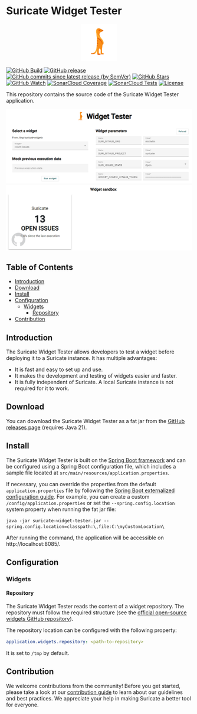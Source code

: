 # Suricate Widget Tester

<div align="center">
  <img src="src/main/webapp/assets/images/logo.png" height="100" alt="suricate logo"/>
</div>

[![GitHub Build](https://img.shields.io/github/actions/workflow/status/michelin/suricate-widget-tester/push_master.yml?branch=master&logo=github&style=for-the-badge)](https://img.shields.io/github/actions/workflow/status/michelin/suricate-widget-tester/push_master.yml)
[![GitHub release](https://img.shields.io/github/v/release/michelin/suricate-widget-tester?logo=github&style=for-the-badge)](https://github.com/michelin/suricate-widget-tester/releases)
[![GitHub commits since latest release (by SemVer)](https://img.shields.io/github/commits-since/michelin/suricate-widget-tester/latest?logo=github&style=for-the-badge)](https://github.com/michelin/suricate-widget-tester/commits/master)
[![GitHub Stars](https://img.shields.io/github/stars/michelin/suricate-widget-tester?logo=github&style=for-the-badge)](https://github.com/michelin/suricate)
[![GitHub Watch](https://img.shields.io/github/watchers/michelin/suricate-widget-tester?logo=github&style=for-the-badge)](https://github.com/michelin/suricate)
[![SonarCloud Coverage](https://img.shields.io/sonar/coverage/michelin_suricate-widget-tester?logo=sonarcloud&server=https%3A%2F%2Fsonarcloud.io&style=for-the-badge)](https://sonarcloud.io/component_measures?id=michelin_suricate-widget-tester&metric=coverage&view=list)
[![SonarCloud Tests](https://img.shields.io/sonar/tests/michelin_suricate-widget-tester/master?server=https%3A%2F%2Fsonarcloud.io&style=for-the-badge&logo=sonarcloud)](https://sonarcloud.io/component_measures?metric=tests&view=list&id=michelin_suricate-widget-tester)
[![License](https://img.shields.io/badge/License-Apache%202.0-blue.svg?logo=apache&style=for-the-badge)](https://opensource.org/licenses/Apache-2.0)

This repository contains the source code of the Suricate Widget Tester application.

![Suricate widget tester](.readme/dashboard.png)

## Table of Contents

* [Introduction](#introduction)
* [Download](#download)
* [Install](#install)
* [Configuration](#configuration)
  * [Widgets](#widgets)
    * [Repository](#repository)
* [Contribution](#contribution)

## Introduction

The Suricate Widget Tester allows developers to test a widget before deploying it to a Suricate instance. It has multiple advantages:
- It is fast and easy to set up and use.
- It makes the development and testing of widgets easier and faster.
- It is fully independent of Suricate. A local Suricate instance is not required for it to work.

## Download

You can download the Suricate Widget Tester as a fat jar from the [GitHub releases page](https://github.com/michelin/suricate-widget-tester/releases) (requires Java 21).

## Install

The Suricate Widget Tester is built on the [Spring Boot framework](https://spring.io/) and can be configured using a Spring Boot
configuration file, which includes a sample file located at `src/main/resources/application.properties`.

If necessary, you can override the properties from the default `application.properties` file by following
the [Spring Boot externalized configuration guide](https://docs.spring.io/spring-boot/reference/features/external-config.html).
For example, you can create a custom  `/config/application.properties` or set the `--spring.config.location` system
property when running the fat jar file:

```console
java -jar suricate-widget-tester.jar --spring.config.location=classpath:\,file:C:\myCustomLocation\
```

After running the command, the application will be accessible on http://localhost:8085/.

## Configuration

### Widgets

#### Repository

The Suricate Widget Tester reads the content of a widget repository. 
The repository must follow the required structure (see the [official open-source widgets GitHub repository](https://github.com/michelin/suricate-widgets)).

The repository location can be configured with the following property:

```yml
application.widgets.repository: <path-to-repository>
```

It is set to `/tmp` by default.

## Contribution

We welcome contributions from the community! Before you get started, please take a look at our [contribution guide](https://github.com/michelin/suricate-widget-tester/blob/master/CONTRIBUTING.md) to learn about our guidelines and best practices. We appreciate your help in making Suricate a better tool for everyone.
